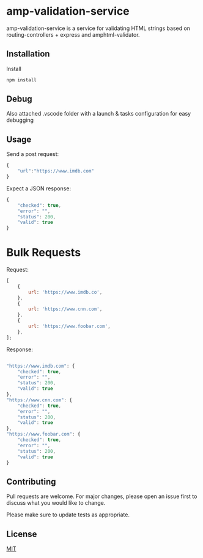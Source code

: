 # amp-validation-service

amp-validation-service is a service for validating HTML strings based on routing-controllers + express and amphtml-validator.

## Installation

Install

```bash
npm install
```

## Debug

Also attached .vscode folder with a launch & tasks configuration for easy debugging

## Usage

Send a post request:

```javascript
{
	"url":"https://www.imdb.com"
}
```

Expect a JSON response:

```javascript
{
    "checked": true,
    "error": "",
    "status": 200,
    "valid": true
}
```

# Bulk Requests

Request:

```javascript
[
    {
        url: 'https://www.imdb.co',
    },
    {
        url: 'https://www.cnn.com',
    },
    {
        url: 'https://www.foobar.com',
    },
];
```

Response:

```javascript

"https://www.imdb.com": {
    "checked": true,
    "error": "",
    "status": 200,
    "valid": true
},
"https://www.cnn.com": {
    "checked": true,
    "error": "",
    "status": 200,
    "valid": true
},
"https://www.foobar.com": {
    "checked": true,
    "error": "",
    "status": 200,
    "valid": true
}

```

## Contributing

Pull requests are welcome. For major changes, please open an issue first to discuss what you would like to change.

Please make sure to update tests as appropriate.

## License

[MIT](https://choosealicense.com/licenses/mit/)
